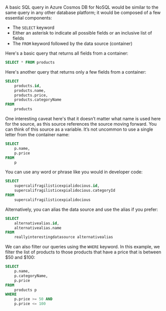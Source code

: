 A basic SQL query in Azure Cosmos DB for NoSQL would be similar to the same query in any other database platform; it would be composed of a few essential components:

- The ``SELECT`` keyword
- Either an asterisk to indicate all possible fields or an inclusive list of fields
- The ``FROM`` keyword followed by the data source (container)

Here's a basic query that returns all fields from a container:

```sql
SELECT * FROM products
```

Here's another query that returns only a few fields from a container:

```sql
SELECT 
    products.id, 
    products.name, 
    products.price, 
    products.categoryName 
FROM 
    products
```

One interesting caveat here's that it doesn’t matter what name is used here for the source, as this source references the source moving forward. You can think of this source as a variable. It’s not uncommon to use a single letter from the container name:

```sql
SELECT
    p.name, 
    p.price
FROM 
    p
```

You can use any word or phrase like you would in developer code:

```sql
SELECT
    supercalifragilisticexpialidocious.id,
    supercalifragilisticexpialidocious.categoryId
FROM 
    supercalifragilisticexpialidocious
```

Alternatively, you can alias the data source and use the alias if you prefer:

```sql
SELECT 
    alternativealias.id, 
    alternativealias.name 
FROM 
    reallyinterestingdatasource alternativealias
```

We can also filter our queries using the ``WHERE`` keyword. In this example, we filter the list of products to those products that have a price that is between $50 and $100:

```sql
SELECT
    p.name, 
    p.categoryName,
    p.price
FROM 
    products p
WHERE
    p.price >= 50 AND
    p.price <= 100
```

